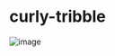 # curly-tribble
![image](https://user-images.githubusercontent.com/67448014/183271144-c9b31be8-d1d4-442e-acd2-c7d4d5de6403.png)
